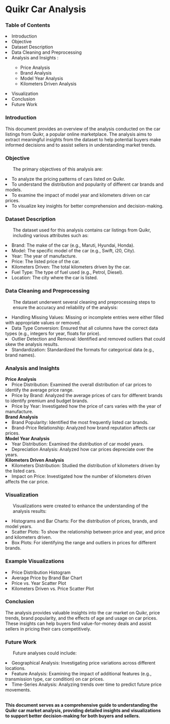 <h1>Quikr Car Analysis</h1>
<h3>Table of Contents</h3>

<li>Introduction</li>
<li>Objective</li>
<li>Dataset Description</li>
<li>Data Cleaning and Preprocessing</li>
<li>Analysis and Insights : </li>
<ol type = "1">
<ul><li>Price Analysis</li>
<li>Brand Analysis</li>
<li>Model Year Analysis</li>
<li>Kilometers Driven Analysis</li>
</ul>
  </ol>
<li>Visualization</li>
<li>Conclusion</li>
<li>Future Work</li>



<h3>Introduction</h3>
<p>This document provides an overview of the analysis conducted on the car listings from Quikr, 
a popular online marketplace. 
The analysis aims to extract meaningful insights from the dataset to 
help potential buyers make informed decisions and to 
assist sellers in understanding market trends.</p>

<h3>Objective</h3>
<ul>The primary objectives of this analysis are:</ul>

<li>To analyze the pricing patterns of cars listed on Quikr.</li>
<li>To understand the distribution and popularity of different car brands and models.</li>
<li>To examine the impact of model year and kilometers driven on car prices.</li>
<li>To visualize key insights for better comprehension and decision-making.</li>
<h3>Dataset Description</h3>
<ul>The dataset used for this analysis contains car listings from Quikr, 
including various attributes such as:</ul>

<li>Brand: The make of the car (e.g., Maruti, Hyundai, Honda).</li>
<li>Model: The specific model of the car (e.g., Swift, i20, City).</li>
<li>Year: The year of manufacture.</li>
<li>Price: The listed price of the car.</li>
<li>Kilometers Driven: The total kilometers driven by the car.</li>
<li>Fuel Type: The type of fuel used (e.g., Petrol, Diesel).</li>
<li>Location: The city where the car is listed.</li>
<h3>Data Cleaning and Preprocessing</h3>
<ul>The dataset underwent several cleaning and preprocessing steps to ensure the accuracy and reliability of the analysis:
</ul>
<li>Handling Missing Values: Missing or incomplete entries were either filled with appropriate values or removed.</li>
<li>Data Type Conversion: Ensured that all columns have the correct data types (e.g., integers for year, floats for price).</li>
<li>Outlier Detection and Removal: Identified and removed outliers that could skew the analysis results.</li>
<li>Standardization: Standardized the formats for categorical data (e.g., brand names).</li>
<h3>Analysis and Insights</h3>
<b>Price Analysis</b>
<li>Price Distribution: Examined the overall distribution of car prices to identify the average price range.</li>
<li>Price by Brand: Analyzed the average prices of cars for different brands to identify premium and budget brands.</li>
<li>Price by Year: Investigated how the price of cars varies with the year of manufacture.</li>
<b>Brand Analysis</b>
<li>Brand Popularity: Identified the most frequently listed car brands.</li>
<li>Brand-Price Relationship: Analyzed how brand reputation affects car prices.</li>
<b>Model Year Analysis</b>
<li>Year Distribution: Examined the distribution of car model years.</li>
<li>Depreciation Analysis: Analyzed how car prices depreciate over the years.</li>
<b>Kilometers Driven Analysis</b>
<li>Kilometers Distribution: Studied the distribution of kilometers driven by the listed cars.</li>
<li>Impact on Price: Investigated how the number of kilometers driven affects the car price.</li>
<h3>Visualization</h3>
<ul>Visualizations were created to enhance the understanding of the analysis results:</ul>

<li>Histograms and Bar Charts: For the distribution of prices, brands, and model years.</li>
<li>Scatter Plots: To show the relationship between price and year, and price and kilometers driven.</li>
<li>Box Plots: For identifying the range and outliers in prices for different brands.</li>
<h3>Example Visualizations</h3>
<li>Price Distribution Histogram</li>


<li>Average Price by Brand Bar Chart</li>


<li>Price vs. Year Scatter Plot</li>


<li>Kilometers Driven vs. Price Scatter Plot </li>


<h3>Conclusion</h3>
<p>The analysis provides valuable insights into the car market on Quikr, 
  price trends, brand popularity, and the effects of age and usage on car prices. These insights can help buyers find value-for-money deals and assist sellers in pricing their cars competitively.</p>

<h3>Future Work</h3>
<ul>Future analyses could include:</ul>

<li>Geographical Analysis: Investigating price variations across different locations.</li>
<li>Feature Analysis: Examining the impact of additional features (e.g., transmission type, car condition) on car prices.</li>
<li>Time-Series Analysis: Analyzing trends over time to predict future price movements.</li>
</br>

**This document serves as a comprehensive guide to understanding the Quikr car market analysis, providing detailed insights and visualizations to support better decision-making for both buyers and sellers.**




